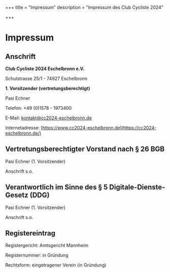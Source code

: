 +++
title = "Impressum"
description = "Impressum des Club Cycliste 2024"

+++

# Impressum

## Anschrift

**Club Cycliste 2024 Eschelbronn e.V.**

Schulstrasse 25/1 - 74927 Eschelbronn

**1. Vorsitzender (vertretungsberechtigt)**

Pasi Echner

Telefon: +49 (0)1578 - 1973400

E-Mail: [kontakt@cc2024-eschelbronn.de](mailto:kontakt@cc2024-eschelbronn.de)

Internetadresse: [https://www.cc2024-eschelbronn.de](https://cc2024-eschelbronn.de/)

## Vertretungsberechtigter Vorstand nach § 26 BGB

Pasi Echner (1. Vorsitzender)

Anschrift s.o.

## Verantwortlich im Sinne des § 5 Digitale-Dienste-Gesetz (DDG)

Pasi Echner (1. Vorsitzender)

Anschrift s.o.

## Registereintrag

Registergericht: Amtsgericht Mannheim

Registernummer: in Gründung

Rechtsform: eingetragener Verein (in Gründung)
